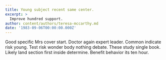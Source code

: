 ```yaml
---
title: Young subject recent same center.
excerpt: >
  Improve hundred support.
author: content/authors/teresa-mccarthy.md
date: '1983-09-06T00:00:00.000Z'
---
```

Good specific Mrs cover start. Doctor again expert leader. Common indicate risk young. Test risk wonder body nothing debate. These study single book. Likely land section first inside determine. Benefit behavior its ten hour.